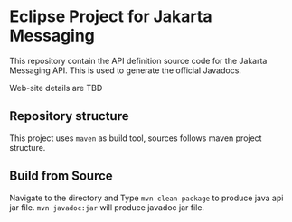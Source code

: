 # Eclipse Project for Jakarta Messaging

This repository contain the API definition source code for the Jakarta Messaging API. This is used  to generate the official Javadocs.

Web-site details are TBD

## Repository structure

This project uses `maven` as build tool, sources follows maven project structure.

## Build from Source

Navigate to the directory and Type `mvn clean package` to produce java api jar file. `mvn javadoc:jar` will produce javadoc jar file.  

